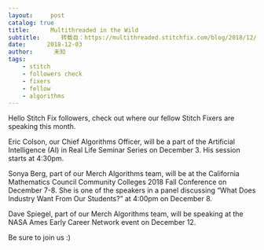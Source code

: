 ```yaml
---
layout:     post
catalog: true
title:      Multithreaded in the Wild
subtitle:      转载自：https://multithreaded.stitchfix.com/blog/2018/12/03/MITW/
date:      2018-12-03
author:      未知
tags:
    - stitch
    - followers check
    - fixers
    - fellow
    - algorithms
---
```


Hello Stitch Fix followers, check out where our fellow Stitch Fixers are speaking this month.

Eric Colson, our Chief Algorithms Officer, will be a part of the 
Artificial Intelligence (AI) in Real Life Seminar Series on December 3.
His session starts at 4:30pm.

Sonya Berg, part of our Merch Algorithms team, 
will be at the California Mathematics Council Community Colleges 2018 Fall Conference 
on December 7-8.
She is one of the speakers in a panel discussing 
“What Does Industry Want From Our Students?” at 4:00pm on December 8.

Dave Spiegel, part of our Merch Algorithms team, will be speaking at 
the NASA Ames Early Career Network 
event on December 12.

Be sure to join us :)
